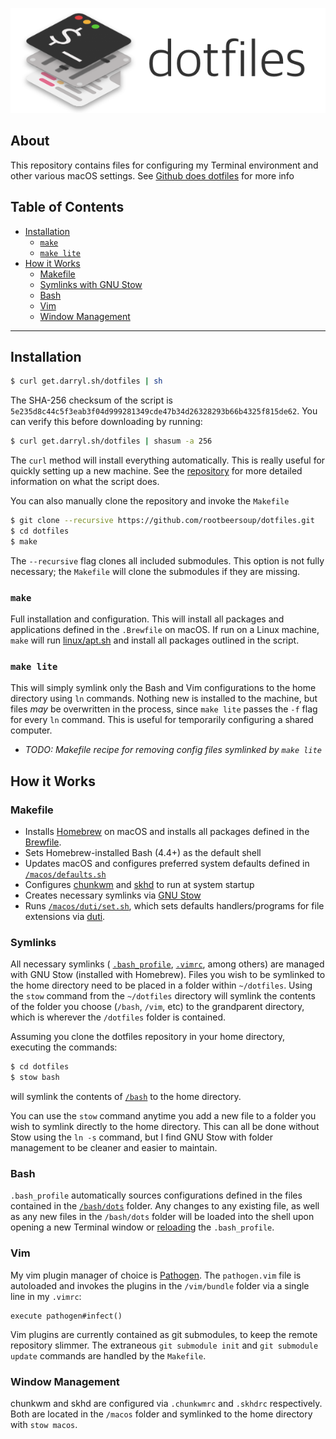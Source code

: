 <p align="center" >
  <img src="header.png" alt="dotfiles" title="dotfiles">
</p>

## About

This repository contains files for configuring my Terminal environment and other various macOS settings. See [Github does dotfiles](https://dotfiles.github.io) for more info

## Table of Contents
* [Installation](#installation)
  * [`make`](#make)
  * [`make lite`](#make-lite)
* [How it Works](#how-it-works)
  * [Makefile](#makefile)
  * [Symlinks with GNU Stow](#symlinks)
  * [Bash](#bash)
  * [Vim](#vim)
  * [Window Management](#window-management)

---

## Installation

```bash
$ curl get.darryl.sh/dotfiles | sh
```

The SHA-256 checksum of the script is `5e235d8c44c5f3eab3f04d999281349cde47b34d26328293b66b4325f815de62`. You can verify this before downloading by running:

```bash
$ curl get.darryl.sh/dotfiles | shasum -a 256
```

The `curl` method will install everything automatically. This is really useful for quickly setting up a new machine. See the [repository](https://github.com/rootbeersoup/get.darryl.sh) for more detailed information on what the script does.

You can also manually clone the repository and invoke the `Makefile`

```bash
$ git clone --recursive https://github.com/rootbeersoup/dotfiles.git
$ cd dotfiles
$ make
```

The `--recursive` flag clones all included submodules. This option is not fully necessary; the `Makefile` will clone the submodules if they are missing.

### `make`

Full installation and configuration. This will install all packages and applications defined in the `.Brewfile` on macOS. If run on a Linux machine, `make` will run [linux/apt.sh](https://github.com/rootbeersoup/dotfiles/blob/master/linux/apt.sh) and install all packages outlined in the script.

### `make lite`

This will simply symlink only the Bash and Vim configurations to the home directory using `ln` commands. Nothing new is installed to the machine, but files *may* be overwritten in the process, since `make lite` passes the `-f` flag for every `ln` command.  This is useful for temporarily configuring a shared computer.
* *TODO: Makefile recipe for removing config files symlinked by `make lite`*

## How it Works

### Makefile

* Installs [Homebrew](https://brew.sh) on macOS and installs all packages defined in the [Brewfile](https://github.com/rootbeersoup/dotfiles/blob/master/macos/.Brewfile).
* Sets Homebrew-installed Bash (4.4+) as the default shell
* Updates macOS and configures preferred system defaults defined in [`/macos/defaults.sh`](https://github.com/rootbeersoup/dotfiles/blob/master/macos/defaults.sh)
* Configures [chunkwm](https://github.com/koekeishiya/chunkwm) and [skhd](https://github.com/koekeishiya/skhd) to run at system startup
* Creates necessary symlinks via [GNU Stow](https://www.gnu.org/software/stow/)
* Runs [`/macos/duti/set.sh`](https://github.com/rootbeersoup/dotfiles/blob/master/macos/duti/set.sh), which sets defaults handlers/programs for file extensions via [duti](http://duti.org).

### Symlinks

All necessary symlinks ( [`.bash_profile`](https://github.com/rootbeersoup/dotfiles/blob/master/bash/.bash_profile), [`.vimrc`](https://github.com/rootbeersoup/dotfiles/blob/master/vim/.vimrc), among others) are managed with GNU Stow (installed with Homebrew). Files you wish to be symlinked to the home directory need to be placed in a folder within `~/dotfiles`. Using the `stow` command from the `~/dotfiles` directory will symlink the contents of the folder you choose (`/bash`, `/vim`, etc) to the grandparent directory, which is wherever the `/dotfiles` folder is contained.

Assuming you clone the dotfiles repository in your home directory, executing the commands:

```bash
$ cd dotfiles
$ stow bash
```
will symlink the contents of [`/bash`](https://github.com/rootbeersoup/dotfiles/blob/master/bash/) to the home directory.

You can use the `stow` command anytime you add a new file to a folder you wish to symlink directly to the home directory. This can all be done without Stow using the `ln -s` command, but I find GNU Stow with folder management to be cleaner and easier to maintain.

### Bash

`.bash_profile` automatically sources configurations defined in the files contained in the [`/bash/dots`](https://github.com/rootbeersoup/dotfiles/blob/master/bash/dots/) folder. Any changes to any existing file, as well as any new files in the `/bash/dots` folder will be loaded into the shell upon opening a new Terminal window or [reloading](https://github.com/rootbeersoup/dotfiles/blob/db902b9ac0c466d09672f58549bff4107ba53861/dots/aliases#L4) the `.bash_profile`.

### Vim

My vim plugin manager of choice is [Pathogen](https://github.com/tpope/vim-pathogen). The `pathogen.vim` file is autoloaded and invokes the plugins in the `/vim/bundle` folder via a single line in my `.vimrc`:

```
execute pathogen#infect()
```

Vim plugins are currently contained as git submodules, to keep the remote repository slimmer. The extraneous `git submodule init` and `git submodule update` commands are handled by the `Makefile`.

### Window Management

chunkwm and skhd are configured via `.chunkwmrc` and `.skhdrc` respectively. Both are located in the `/macos` folder and symlinked to the home directory with `stow macos`.
